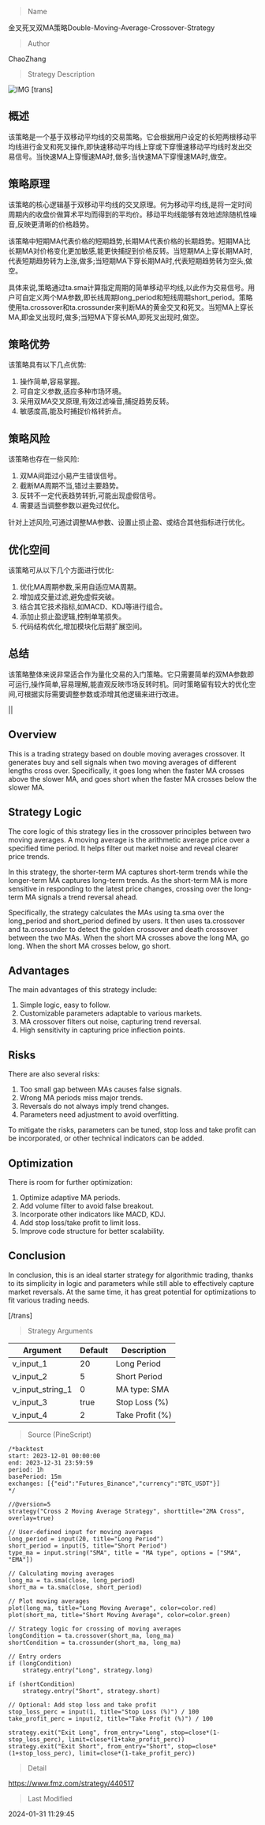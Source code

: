 
> Name

金叉死叉双MA策略Double-Moving-Average-Crossover-Strategy

> Author

ChaoZhang

> Strategy Description

![IMG](https://www.fmz.com/upload/asset/6930d91716e4ea0611.png)
[trans]

## 概述

该策略是一个基于双移动平均线的交易策略。它会根据用户设定的长短两根移动平均线进行金叉和死叉操作,即快速移动平均线上穿或下穿慢速移动平均线时发出交易信号。当快速MA上穿慢速MA时,做多;当快速MA下穿慢速MA时,做空。

## 策略原理

该策略的核心逻辑基于双移动平均线的交叉原理。何为移动平均线,是将一定时间周期内的收盘价做算术平均而得到的平均价。移动平均线能够有效地滤除随机性噪音,反映更清晰的价格趋势。

该策略中短期MA代表价格的短期趋势,长期MA代表价格的长期趋势。短期MA比长期MA对价格变化更加敏感,能更快捕捉到价格反转。当短期MA上穿长期MA时,代表短期趋势转为上涨,做多;当短期MA下穿长期MA时,代表短期趋势转为空头,做空。

具体来说,策略通过ta.sma计算指定周期的简单移动平均线,以此作为交易信号。用户可自定义两个MA参数,即长线周期long_period和短线周期short_period。策略使用ta.crossover和ta.crossunder来判断MA的黄金交叉和死叉。当短MA上穿长MA,即金叉出现时,做多;当短MA下穿长MA,即死叉出现时,做空。

## 策略优势

该策略具有以下几点优势:

1. 操作简单,容易掌握。
2. 可自定义参数,适应多种市场环境。
3. 采用双MA交叉原理,有效过滤噪音,捕捉趋势反转。
4. 敏感度高,能及时捕捉价格转折点。

## 策略风险

该策略也存在一些风险:

1. 双MA间距过小易产生错误信号。
2. 截断MA周期不当,错过主要趋势。
3. 反转不一定代表趋势转折,可能出现虚假信号。
4. 需要适当调整参数以避免过优化。

针对上述风险,可通过调整MA参数、设置止损止盈、或结合其他指标进行优化。

## 优化空间

该策略可从以下几个方面进行优化:

1. 优化MA周期参数,采用自适应MA周期。
2. 增加成交量过滤,避免虚假突破。 
3. 结合其它技术指标,如MACD、KDJ等进行组合。
4. 添加止损止盈逻辑,控制单笔损失。
5. 代码结构优化,增加模块化后期扩展空间。

## 总结

该策略整体来说非常适合作为量化交易的入门策略。它只需要简单的双MA参数即可运行,操作简单,容易理解,能直观反映市场反转时机。同时策略留有较大的优化空间,可根据实际需要调整参数或添增其他逻辑来进行改进。

||

## Overview

This is a trading strategy based on double moving averages crossover. It generates buy and sell signals when two moving averages of different lengths cross over. Specifically, it goes long when the faster MA crosses above the slower MA, and goes short when the faster MA crosses below the slower MA.  

## Strategy Logic

The core logic of this strategy lies in the crossover principles between two moving averages. A moving average is the arithmetic average price over a specified time period. It helps filter out market noise and reveal clearer price trends.

In this strategy, the shorter-term MA captures short-term trends while the longer-term MA captures long-term trends. As the short-term MA is more sensitive in responding to the latest price changes, crossing over the long-term MA signals a trend reversal ahead. 

Specifically, the strategy calculates the MAs using ta.sma over the long_period and short_period defined by users. It then uses ta.crossover and ta.crossunder to detect the golden crossover and death crossover between the two MAs. When the short MA crosses above the long MA, go long. When the short MA crosses below, go short.

## Advantages  

The main advantages of this strategy include:

1. Simple logic, easy to follow.  
2. Customizable parameters adaptable to various markets.
3. MA crossover filters out noise, capturing trend reversal.  
4. High sensitivity in capturing price inflection points.

## Risks

There are also several risks:   

1. Too small gap between MAs causes false signals.
2. Wrong MA periods miss major trends. 
3. Reversals do not always imply trend changes.
4. Parameters need adjustment to avoid overfitting.  

To mitigate the risks, parameters can be tuned, stop loss and take profit can be incorporated, or other technical indicators can be added.

## Optimization

There is room for further optimization:

1. Optimize adaptive MA periods.  
2. Add volume filter to avoid false breakout.
3. Incorporate other indicators like MACD, KDJ. 
4. Add stop loss/take profit to limit loss.
5. Improve code structure for better scalability.

## Conclusion

In conclusion, this is an ideal starter strategy for algorithmic trading, thanks to its simplicity in logic and parameters while still able to effectively capture market reversals. At the same time, it has great potential for optimizations to fit various trading needs.

[/trans]

> Strategy Arguments



|Argument|Default|Description|
|----|----|----|
|v_input_1|20|Long Period|
|v_input_2|5|Short Period|
|v_input_string_1|0|MA type: SMA|EMA|
|v_input_3|true|Stop Loss (%)|
|v_input_4|2|Take Profit (%)|


> Source (PineScript)

``` pinescript
/*backtest
start: 2023-12-01 00:00:00
end: 2023-12-31 23:59:59
period: 1h
basePeriod: 15m
exchanges: [{"eid":"Futures_Binance","currency":"BTC_USDT"}]
*/

//@version=5
strategy("Cross 2 Moving Average Strategy", shorttitle="2MA Cross", overlay=true)

// User-defined input for moving averages
long_period = input(20, title="Long Period")
short_period = input(5, title="Short Period")
type_ma = input.string("SMA", title = "MA type", options = ["SMA", "EMA"])

// Calculating moving averages
long_ma = ta.sma(close, long_period)
short_ma = ta.sma(close, short_period)

// Plot moving averages
plot(long_ma, title="Long Moving Average", color=color.red)
plot(short_ma, title="Short Moving Average", color=color.green)

// Strategy logic for crossing of moving averages
longCondition = ta.crossover(short_ma, long_ma)
shortCondition = ta.crossunder(short_ma, long_ma)

// Entry orders
if (longCondition)
    strategy.entry("Long", strategy.long)

if (shortCondition)
    strategy.entry("Short", strategy.short)

// Optional: Add stop loss and take profit
stop_loss_perc = input(1, title="Stop Loss (%)") / 100
take_profit_perc = input(2, title="Take Profit (%)") / 100

strategy.exit("Exit Long", from_entry="Long", stop=close*(1-stop_loss_perc), limit=close*(1+take_profit_perc))
strategy.exit("Exit Short", from_entry="Short", stop=close*(1+stop_loss_perc), limit=close*(1-take_profit_perc))

```

> Detail

https://www.fmz.com/strategy/440517

> Last Modified

2024-01-31 11:29:45
